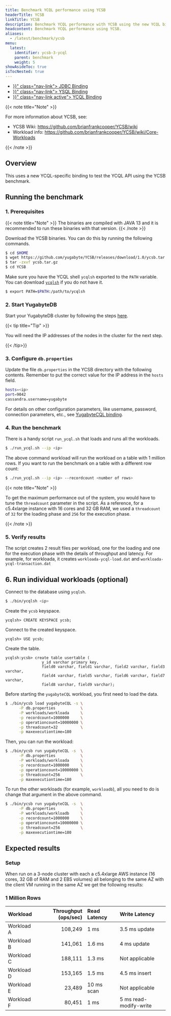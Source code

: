 ```yaml
---
title: Benchmark YCQL performance using YCSB
headerTitle: YCSB
linkTitle: YCSB
description: Benchmark YCQL performance with YCSB using the new YCQL binding.
headcontent: Benchmark YCQL performance using YCSB.
aliases:
  - /latest/benchmark/ycsb
menu:
  latest:
    identifier: ycsb-3-ycql
    parent: benchmark
    weight: 5
showAsideToc: true
isTocNested: true
---
```


<ul class="nav nav-tabs-alt nav-tabs-yb">

  <li >
    <a href="{{< relref "./ycsb-jdbc.md" >}}" class="nav-link">
      <i class="icon-postgres" aria-hidden="true"></i>
      JDBC Binding
    </a>
  </li>

  <li >
    <a href="{{< relref "./ycsb-ysql.md" >}}" class="nav-link">
      <i class="icon-postgres" aria-hidden="true"></i>
      YSQL Binding
    </a>
  </li>

  <li >
    <a href="{{< relref "./ycsb-ycql.md" >}}" class="nav-link active">
      <i class="icon-cassandra" aria-hidden="true"></i>
      YCQL Binding
    </a>
  </li>

</ul>

{{< note title="Note" >}}

For more information about YCSB, see:

* YCSB Wiki: https://github.com/brianfrankcooper/YCSB/wiki
* Workload info: https://github.com/brianfrankcooper/YCSB/wiki/Core-Workloads

{{< /note >}}

## Overview

This uses a new YCQL-specific binding to test the YCQL API using the YCSB benchmark.

## Running the benchmark

### 1. Prerequisites

{{< note title="Note" >}}
The binaries are compiled with JAVA 13 and it is recommended to run these binaries with that version.
{{< /note >}}

Download the YCSB binaries. You can do this by running the following commands.

```sh
$ cd $HOME
$ wget https://github.com/yugabyte/YCSB/releases/download/1.0/ycsb.tar.gz
$ tar -zxvf ycsb.tar.gz
$ cd YCSB
```

Make sure you have the YCQL shell `ycqlsh` exported to the `PATH` variable. You can download [`ycqlsh`](https://download.yugabyte.com/) if you do not have it.

```sh
$ export PATH=$PATH:/path/to/ycqlsh
```

### 2. Start YugabyteDB

Start your YugabyteDB cluster by following the steps [here](../../deploy/manual-deployment/).

{{< tip title="Tip" >}}

You will need the IP addresses of the nodes in the cluster for the next step.

{{< /tip>}}

### 3. Configure `db.properties`

Update the file `db.properties` in the YCSB directory with the following contents. Remember to put the correct value for the IP address in the `hosts` field.

```sh
hosts=<ip>
port=9042
cassandra.username=yugabyte
```

For details on other configuration parameters, like username, password, connection parameters, etc., see [YugabyteCQL binding](https://github.com/yugabyte/YCSB/tree/master/yugabyteCQL).

### 4. Run the benchmark

There is a handy script `run_ycql.sh` that loads and runs all the workloads.

```sh
$ ./run_ycql.sh --ip <ip>
```

The above command workload will run the workload on a table with 1 million rows. If you want to run the benchmark on a table with a different row count:

```sh
$ ./run_ycql.sh --ip <ip> --recordcount <number of rows>
```

{{< note title="Note" >}}

To get the maximum performance out of the system, you would have to tune the `threadcount` parameter in the script. As a reference, for a c5.4xlarge instance with 16 cores and 32 GB RAM, we used a `threadcount` of `32` for the loading phase and `256` for the execution phase.

{{< /note >}}

### 5. Verify results

The script creates 2 result files per workload, one for the loading and one for the execution phase with the details of throughput and latency.
For example, for workloada, it creates `workloada-ycql-load.dat` and `workloada-ycql-transaction.dat`

## 6. Run individual workloads (optional)

Connect to the database using `ycqlsh`.

```sh
$ ./bin/ycqlsh <ip>
```

Create the `ycsb` keyspace.

```postgres
ycqlsh> CREATE KEYSPACE ycsb;
```

Connect to the created keyspace.

```postgres
ycqlsh> USE ycsb;
```

Create the table.

```postgres
ycqlsh:ycsb> create table usertable (
                y_id varchar primary key,
                field0 varchar, field1 varchar, field2 varchar, field3 varchar,
                field4 varchar, field5 varchar, field6 varchar, field7 varchar,
                field8 varchar, field9 varchar);
```

Before starting the `yugabyteCQL` workload, you first need to load the data.

```sh
$ ./bin/ycsb load yugabyteCQL -s \
      -P db.properties           \
      -P workloads/workloada     \
      -p recordcount=1000000     \
      -p operationcount=10000000 \
      -p threadcount=32          \
      -p maxexecutiontime=180
```

Then, you can run the workload:

```sh
$ ./bin/ycsb run yugabyteCQL -s  \
      -P db.properties           \
      -P workloads/workloada     \
      -p recordcount=1000000     \
      -p operationcount=10000000 \
      -p threadcount=256         \
      -p maxexecutiontime=180
```

To run the other workloads (for example, `workloadb`), all you need to do is change that argument in the above command.

```sh
$ ./bin/ycsb run yugabyteCQL -s  \
      -P db.properties           \
      -P workloads/workloadb     \
      -p recordcount=1000000     \
      -p operationcount=10000000 \
      -p threadcount=256         \
      -p maxexecutiontime=180
```

## Expected results

### Setup

When run on a 3-node cluster with each a c5.4xlarge AWS instance (16 cores, 32 GB of RAM and 2 EBS volumes) all belonging to the same AZ with the client VM running in the same AZ we get the following results:

### 1 Million Rows

| Workload | Throughput (ops/sec) | Read Latency | Write Latency |
| :------- | -------------------: | :----------- | :------------ |
| Workload A | 108,249 | 1 ms | 3.5 ms update |
| Workload B | 141,061 | 1.6 ms | 4 ms update |
| Workload C | 188,111 | 1.3 ms | Not applicable |
| Workload D | 153,165 | 1.5 ms | 4.5 ms insert |
| Workload E | 23,489 | 10 ms scan | Not applicable |
| Workload F | 80,451 | 1 ms | 5 ms read-modify-write |
